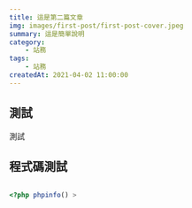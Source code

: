 ```yaml
---
title: 這是第二篇文章
img: images/first-post/first-post-cover.jpeg
summary: 這是簡單說明
category: 
    - 站務
tags:
    - 站務
createdAt: 2021-04-02 11:00:00
---
```


## 測試

測試

## 程式碼測試

```php

<?php phpinfo() >
```